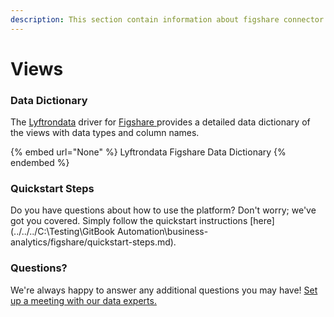 ```yaml
---
description: This section contain information about figshare connector views information
---
```


# Views

### Data Dictionary

The [Lyftrondata](https://www.lyftrondata.com/) driver for [Figshare](https://www.lyftrondata.com/integration/business-analytics/figshare//)[ ](https://www.lyftrondata.com/integration/figshare/)provides a detailed data dictionary of the views with data types and column names.

{% embed url="None" %}
Lyftrondata Figshare Data Dictionary
{% endembed %}

### Quickstart Steps

Do you have questions about how to use the platform? Don't worry; we've got you covered. Simply follow the quickstart instructions [here](../../../C:\Testing\GitBook Automation\business-analytics/figshare/quickstart-steps.md).

### Questions? <a href="#questions" id="questions"></a>

We're always happy to answer any additional questions you may have! [Set up a meeting with our data experts.](https://www.lyftrondata.com/book-a-meeting/)


